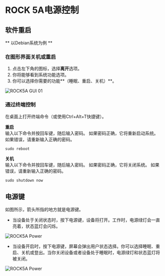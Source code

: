 ﻿---
sidebar_label: '电源控制'
sidebar_position: 18
---

# ROCK 5A电源控制

## 软件重启

** 以Debian系统为例 **

### 在图形界面关机或重启

1. 点击左下角的图标，选择**离开**选项。 
2. 你将能够看到系统功能选项。
3. 你可以选择你需要的功能**（睡眠、重启、关机）**。

![ROCK5A GUI 01](/img/rock5a/rock5a-GUI-leave.webp)

### 通过终端控制

在桌面上打开终端命令（或使用Ctrl+Alt+T快捷键）。

**重启**  
输入以下命令并按回车键，随后输入密码。
如果密码正确，它将重新启动系统。
如果错误，请重新输入正确的密码。
```
sudo reboot
```

**关机**  
输入以下命令并按回车键，随后输入密码。
如果密码正确，它将关闭系统。
如果错误，请重新输入正确的密码。
```
sudo shutdown now
```

## 电源键

如图所示，箭头所指的地方就是电源键。

- 当设备处于关闭状态时，按下电源键，设备将打开。工作时，电源绿灯会一直亮着，状态蓝灯会闪烁。

![ROCK5A Power](/img/rock5a/rock5a-power.webp)

- 当设备开启时，按下电源键，屏幕会弹出用户状态选择。你可以选择睡眠、重启、关机或登出。当你关闭设备或者设备处于睡眠时，电源绿灯和状态蓝灯将被关闭。

![ROCK5A Power](/img/rock5a/rock5a-power-status.webp)


